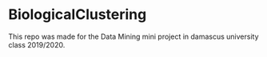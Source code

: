 # BiologicalClustering
This repo was made for the Data Mining mini project in damascus university class 2019/2020.
